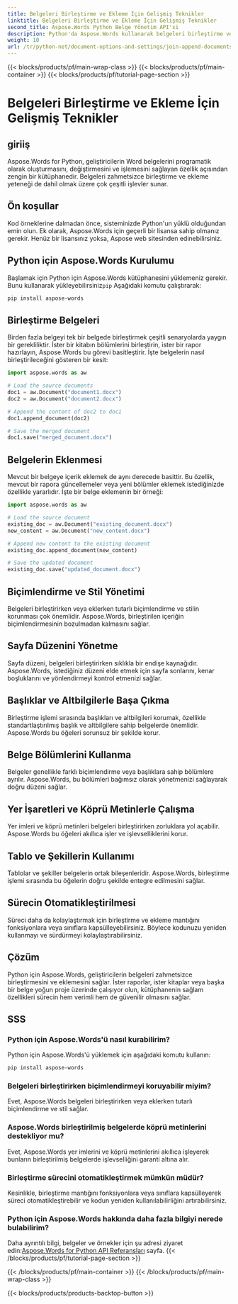 ```yaml
---
title: Belgeleri Birleştirme ve Ekleme İçin Gelişmiş Teknikler
linktitle: Belgeleri Birleştirme ve Ekleme İçin Gelişmiş Teknikler
second_title: Aspose.Words Python Belge Yönetim API'si
description: Python'da Aspose.Words kullanarak belgeleri birleştirme ve ekleme konusunda gelişmiş teknikleri öğrenin. Kod örnekleriyle adım adım kılavuz.
weight: 10
url: /tr/python-net/document-options-and-settings/join-append-documents/
---
```


{{< blocks/products/pf/main-wrap-class >}}
{{< blocks/products/pf/main-container >}}
{{< blocks/products/pf/tutorial-page-section >}}

# Belgeleri Birleştirme ve Ekleme İçin Gelişmiş Teknikler


## giriiş

Aspose.Words for Python, geliştiricilerin Word belgelerini programatik olarak oluşturmasını, değiştirmesini ve işlemesini sağlayan özellik açısından zengin bir kütüphanedir. Belgeleri zahmetsizce birleştirme ve ekleme yeteneği de dahil olmak üzere çok çeşitli işlevler sunar.

## Ön koşullar

Kod örneklerine dalmadan önce, sisteminizde Python'un yüklü olduğundan emin olun. Ek olarak, Aspose.Words için geçerli bir lisansa sahip olmanız gerekir. Henüz bir lisansınız yoksa, Aspose web sitesinden edinebilirsiniz.

## Python için Aspose.Words Kurulumu

 Başlamak için Python için Aspose.Words kütüphanesini yüklemeniz gerekir. Bunu kullanarak yükleyebilirsiniz`pip` Aşağıdaki komutu çalıştırarak:

```bash
pip install aspose-words
```

## Birleştirme Belgeleri

Birden fazla belgeyi tek bir belgede birleştirmek çeşitli senaryolarda yaygın bir gerekliliktir. İster bir kitabın bölümlerini birleştirin, ister bir rapor hazırlayın, Aspose.Words bu görevi basitleştirir. İşte belgelerin nasıl birleştirileceğini gösteren bir kesit:

```python
import aspose.words as aw

# Load the source documents
doc1 = aw.Document("document1.docx")
doc2 = aw.Document("document2.docx")

# Append the content of doc2 to doc1
doc1.append_document(doc2)

# Save the merged document
doc1.save("merged_document.docx")
```

## Belgelerin Eklenmesi

Mevcut bir belgeye içerik eklemek de aynı derecede basittir. Bu özellik, mevcut bir rapora güncellemeler veya yeni bölümler eklemek istediğinizde özellikle yararlıdır. İşte bir belge eklemenin bir örneği:

```python
import aspose.words as aw

# Load the source document
existing_doc = aw.Document("existing_document.docx")
new_content = aw.Document("new_content.docx")

# Append new content to the existing document
existing_doc.append_document(new_content)

# Save the updated document
existing_doc.save("updated_document.docx")
```

## Biçimlendirme ve Stil Yönetimi

Belgeleri birleştirirken veya eklerken tutarlı biçimlendirme ve stilin korunması çok önemlidir. Aspose.Words, birleştirilen içeriğin biçimlendirmesinin bozulmadan kalmasını sağlar.

## Sayfa Düzenini Yönetme

Sayfa düzeni, belgeleri birleştirirken sıklıkla bir endişe kaynağıdır. Aspose.Words, istediğiniz düzeni elde etmek için sayfa sonlarını, kenar boşluklarını ve yönlendirmeyi kontrol etmenizi sağlar.

## Başlıklar ve Altbilgilerle Başa Çıkma

Birleştirme işlemi sırasında başlıkları ve altbilgileri korumak, özellikle standartlaştırılmış başlık ve altbilgilere sahip belgelerde önemlidir. Aspose.Words bu öğeleri sorunsuz bir şekilde korur.

## Belge Bölümlerini Kullanma

Belgeler genellikle farklı biçimlendirme veya başlıklara sahip bölümlere ayrılır. Aspose.Words, bu bölümleri bağımsız olarak yönetmenizi sağlayarak doğru düzeni sağlar.

## Yer İşaretleri ve Köprü Metinlerle Çalışma

Yer imleri ve köprü metinleri belgeleri birleştirirken zorluklara yol açabilir. Aspose.Words bu öğeleri akıllıca işler ve işlevselliklerini korur.

## Tablo ve Şekillerin Kullanımı

Tablolar ve şekiller belgelerin ortak bileşenleridir. Aspose.Words, birleştirme işlemi sırasında bu öğelerin doğru şekilde entegre edilmesini sağlar.

## Sürecin Otomatikleştirilmesi

Süreci daha da kolaylaştırmak için birleştirme ve ekleme mantığını fonksiyonlara veya sınıflara kapsülleyebilirsiniz. Böylece kodunuzu yeniden kullanmayı ve sürdürmeyi kolaylaştırabilirsiniz.

## Çözüm

Python için Aspose.Words, geliştiricilerin belgeleri zahmetsizce birleştirmesini ve eklemesini sağlar. İster raporlar, ister kitaplar veya başka bir belge yoğun proje üzerinde çalışıyor olun, kütüphanenin sağlam özellikleri sürecin hem verimli hem de güvenilir olmasını sağlar.

## SSS

### Python için Aspose.Words'ü nasıl kurabilirim?

Python için Aspose.Words'ü yüklemek için aşağıdaki komutu kullanın:

```bash
pip install aspose-words
```

### Belgeleri birleştirirken biçimlendirmeyi koruyabilir miyim?

Evet, Aspose.Words belgeleri birleştirirken veya eklerken tutarlı biçimlendirme ve stil sağlar.

### Aspose.Words birleştirilmiş belgelerde köprü metinlerini destekliyor mu?

Evet, Aspose.Words yer imlerini ve köprü metinlerini akıllıca işleyerek bunların birleştirilmiş belgelerde işlevselliğini garanti altına alır.

### Birleştirme sürecini otomatikleştirmek mümkün müdür?

Kesinlikle, birleştirme mantığını fonksiyonlara veya sınıflara kapsülleyerek süreci otomatikleştirebilir ve kodun yeniden kullanılabilirliğini artırabilirsiniz.

### Python için Aspose.Words hakkında daha fazla bilgiyi nerede bulabilirim?

 Daha ayrıntılı bilgi, belgeler ve örnekler için şu adresi ziyaret edin:[Aspose.Words for Python API Referansları](https://reference.aspose.com/words/python-net/) sayfa.
{{< /blocks/products/pf/tutorial-page-section >}}

{{< /blocks/products/pf/main-container >}}
{{< /blocks/products/pf/main-wrap-class >}}

{{< blocks/products/products-backtop-button >}}
